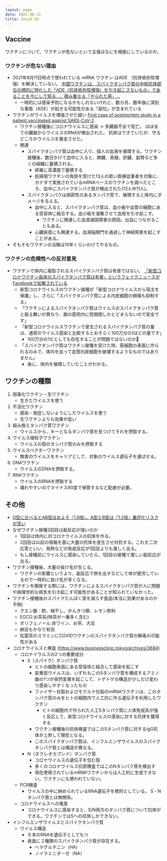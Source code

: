 ```yaml
---
layout: page
date: 2021-08-11
title: Covid-19
---
```


## Vaccine

ワクチンについて、ワクチンが危ないという主張はなにを根拠にしているのか。

### ワクチンが危ない理由

* 2021年8月11日時点で使われている mRNA ワクチン はADE （抗体依存性増強）を解決していない。 [中国ワクチンは、スパイクタンパク質の中和抗体部位の標的に特化した「ADE（抗体依存性増強）を引き起こさないもの」であることを今にして知る…。積み重なる「やられた感」…](https://indeep.jp/knowing-that-chinese-corona-vaccines-do-not-cause-ade/)
    * 一時的には感染予防になるかもしれないけれど、数カ月、数年後に深刻な事態（ADE）が起きる可能性がある「部位」が含まれている
* ワクチンがウイルスを増強させた疑い [First case of postmortem study in a patient vaccinated against SARS-CoV-2](https://www.sciencedirect.com/science/article/pii/S1201971221003647)
   * ワクチン接種後にコロナウイルスに感染 -> 多臓器不全で死亡。 ほぼ全ての臓器からウイルスのRNAが検出された。 抗体はできていたが、守るどころかウイルスを暴走させた。
   * 関連
       * スパイクタンパク質は血中に入り、個人の血液を循環する。ワクチン接種後、数日かけて血中に入ると、脾臓、骨髄、肝臓、副腎など多くの組織に蓄積される。
           * 卵巣に高濃度で蓄積する
           * 妊婦用ワクチンの免除を受けた13人の若い医療従事者を対象に、カナダで実施されているmRNAベースのワクチンを調べたところ、血中にスパイクタンパク質が検出された(13人中11人)。
       * スパイクタンパクは病原性のあるタンパク質で、循環すると体内にダメージを与える。
           * 血中に入ると、スパイクタンパク質は、血小板や血管の細胞にある受容体に結合する。血小板を凝集させて血栓を引き起こす。
               * ワクチンに関連した血液凝固障害の原因。出血につながることもある。
           * 心臓疾患にも関連する。血液脳関門を通過して神経障害を起こすことがある。
* そもそもワクチンの治験は10年くらいかけてやるもの。

### ワクチンの危険性への反対意見

* ワクチンで体内に複製されるスパイクタンパク質は有害ではない。 [「新型コロナワクチン由来のスパイクタンパク質は有害」というフェイクニュースがFacebookで拡散されている](https://gigazine.net/news/20210803-sars-cov-2-study-misrepresent/)
    * 新型コロナウイルスのワクチン接種が「新型コロナウイルスから宿主を保護」し、さらに「スパイクタンパク質による内皮細胞の損傷も抑制する」
    * 「ワクチンによるスパイクタンパク質はウイルスのスパイクタンパク質と振る舞いが異なり、腕の筋肉内に短期間しかとどまらないので安全です」
    * 「新型コロナウイルスワクチンで産生されるスパイクタンパク質の量は、通常のウイルス感染と比較するとおそらく100万分の1ほどの量です」
        * 100万分の1だとしても存在することが問題ではないのか🤔
    * 「スパイクタンパク質はワクチン接種を受けた時、筋細胞の表面に作られるのみで、体内を巡って血管内皮細胞を破壊するようなものではありません」
        * 後に、体内を循環していたことがわかる。


## ワクチンの種類

1. 弱毒化ワクチン・生ワクチン
    * 生きたウイルスを使う
1. 不活化ワクチン
    * 感染・発症しないようにしたウイルスを使う
    * 生ワクチンよりも効果が低い
1. 組み換えタンパク質ワクチン
    * ウイルスから、キーとなるタンパク質を見つけてそれを摂取する。
1. ウイルス様粒子ワクチン
    * ウイルスの殻のタンパク質のみを摂取する
1. ウイルスベクターワクチン
    * 無害のウイルスをキャリアとして、対象のウイルス遺伝子を運ばせる。
1. DNAワクチン
    * ウイルスのDNAを摂取する。
1. RNAワクチン
    * ウイルスのRNAを摂取する
    * 壊れやすいのでマイナス80度で保管するなど配慮が必要。


## その他

* [O型に比べるとAB型はおよそ『1.6倍』、A型とB型は『1.2倍』重症化リスクが高い](https://news.yahoo.co.jp/articles/981643b771dc6616ec2e1fa995006b5f243fa3ae)
* なぜワクチン接種2回目は副反応が強いのか
    * 1回目は体内に対コロナウイルスの抗体を作る。
    * 2回目は以前の情報を基に大量の抗体を産生させ対抗する。これを二次応答といい、発熱などの免疫反応が1回目よりも激しく出る。
    * もし接種前にウイルスに感染していたら、1回目の接種で激しい副反応が出る。
* ワクチン接種後、大量の抜け毛が生じる。
    * ワクチンの影響というより、副反応で熱を出すなどして体が疲労しているので一時的に抜け毛が多くなる。
* ワクチンを開発する際には、ワクチンによるスパイクタンパク質が人に問題や病理学的な病気を引き起こす可能性があることが知られていなかった。
* ワクチン接種後のスパイクたんぱく質を減らす食品(本当に効果があるのか不明)
    * クエン酸：酢、梅干し、かんきつ類、レモン飲料
    * EGCG:お茶系(特茶が一番多く含む)
    * ポリフェノール:赤ワイン、お茶、大豆
    * 納豆もかなり有効
    * 松葉茶のスラミンにCOVIDワクチンのスパイクタンパク質の解毒の可能性がある
* コロナウイルスと検査 (https://www.businessclinic.tokyo/archives/3684)
    * コロナイウルスの2つの重要成分
        * S（スパイク）タンパク質
            * ヒトの細胞表面にある受容体と結合して感染を起こす
            * 変異型ウイルスは、いずれもこのSタンパク質を構成するアミノ酸の1つが突然変異を起こして、トゲトゲの構造が少しだけ変わり感染しやすくなったもの
            * ファイザー社製およびモデルナ社製のmRNAワクチンは、このタンパク質のみをヒトの細胞内で人工的に作る遺伝子を利用したワクチン
                * ヒトの細胞内で作られた人工Sタンパク質に人体免疫系が強く反応して、新型コロナウイルスの感染に対する抗体を獲得する
            * ワクチン接種後の抗体検査ではこのSタンパク質に対するIgG抗体が上昇して陽性となる。
            * このスパイクタンパク質は、インフルエンザウイルスのスパイクタンパク質とは構造が異なる。
        * N（ヌクレオカプシド）タンパク質 
            * コロナウイルスの遺伝子を包む殻
            * 多くのコロナウイルス抗原検査ではこのNタンパク質を検出す
            * 現在使用されているmRNAワクチンからは人工的に生成できない。ワクチンにも使われていない。
    * PCR検査
        * ウイルスの中に納められているRNA遺伝子を標的としている。 S・Nタンパク質とは無関係。
    * コロナウイルスへの罹患
        * コロナウイルスに感染すると、S/N両方のタンパク質について抗体ができる。ワクチンではSへの抗体しかできない。
* インフルエンザウイルスとスパイクタンパク質
    * ウイルス構造
        * ８本のRNAを遺伝子としてもつ
        * 表面に２種類のスパイクタンパク質が存在する。
            * ヘマグルチニン（HA）
            * ノイラミニダーゼ（NA）
